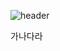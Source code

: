 ![header](https://capsule-render.vercel.app/api?type=wave&color=auto&height=300&section=header&text=Dungeon%20Fighter&fontSize=50)


가나다라
